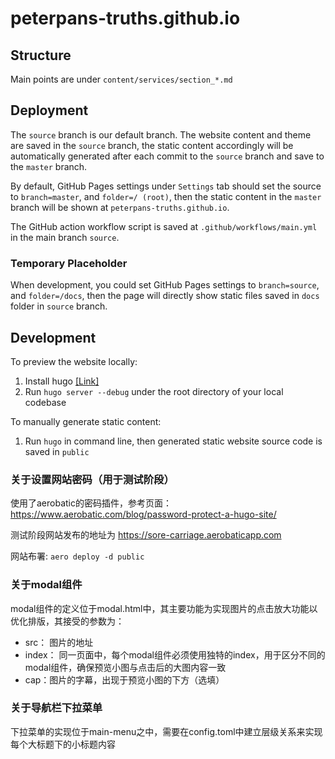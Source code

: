 # peterpans-truths.github.io

## Structure

Main points are under `content/services/section_*.md`

## Deployment

The `source` branch is our default branch. The website content and theme are saved in the `source` branch, the static content accordingly will be automatically generated after each commit to the `source` branch and save to the `master` branch.

By default, GitHub Pages settings under `Settings` tab should set the source to `branch=master`, and `folder=/ (root)`, then the static content in the `master` branch will be shown at `peterpans-truths.github.io`.

The GitHub action workflow script is saved at `.github/workflows/main.yml` in the main branch `source`.

### Temporary Placeholder

When development, you could set GitHub Pages settings to `branch=source`, and `folder=/docs`, then the page will directly show static files saved in `docs` folder in `source` branch.

## Development

To preview the website locally: 
1. Install hugo [[Link]](https://gohugo.io/getting-started/quick-start/)
2. Run `hugo server --debug` under the root directory of your local codebase

To manually generate static content:  
1. Run `hugo` in command line, then generated static website source code is saved in `public`


### 关于设置网站密码（用于测试阶段）

使用了aerobatic的密码插件，参考页面：https://www.aerobatic.com/blog/password-protect-a-hugo-site/

测试阶段网站发布的地址为 https://sore-carriage.aerobaticapp.com

网站布署: `aero deploy -d public`


### 关于modal组件

modal组件的定义位于modal.html中，其主要功能为实现图片的点击放大功能以优化排版，其接受的参数为：
- src： 图片的地址
- index： 同一页面中，每个modal组件必须使用独特的index，用于区分不同的modal组件，确保预览小图与点击后的大图内容一致
- cap：图片的字幕，出现于预览小图的下方（选填）

### 关于导航栏下拉菜单

下拉菜单的实现位于main-menu之中，需要在config.toml中建立层级关系来实现每个大标题下的小标题内容